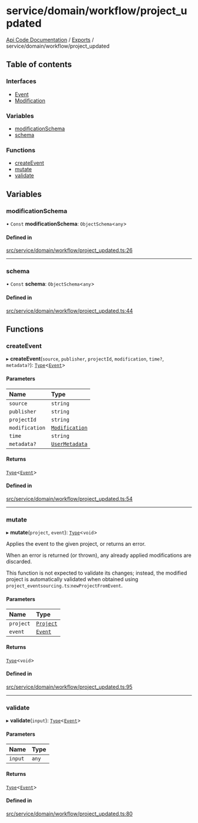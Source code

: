# service/domain/workflow/project\_updated
 
[Api Code Documentation](../README.md) / [Exports](../modules.md) / service/domain/workflow/project\_updated

## Table of contents

### Interfaces

- [Event](../interfaces/service_domain_workflow_project_updated.Event.md)
- [Modification](../interfaces/service_domain_workflow_project_updated.Modification.md)

### Variables

- [modificationSchema](service_domain_workflow_project_updated.md#modificationschema)
- [schema](service_domain_workflow_project_updated.md#schema)

### Functions

- [createEvent](service_domain_workflow_project_updated.md#createevent)
- [mutate](service_domain_workflow_project_updated.md#mutate)
- [validate](service_domain_workflow_project_updated.md#validate)

## Variables

### modificationSchema

• `Const` **modificationSchema**: `ObjectSchema`\<`any`\>

#### Defined in

[src/service/domain/workflow/project_updated.ts:26](https://github.com/openkfw/TruBudget/blob/648f2bb/api/src/service/domain/workflow/project_updated.ts#L26)

___

### schema

• `Const` **schema**: `ObjectSchema`\<`any`\>

#### Defined in

[src/service/domain/workflow/project_updated.ts:44](https://github.com/openkfw/TruBudget/blob/648f2bb/api/src/service/domain/workflow/project_updated.ts#L44)

## Functions

### createEvent

▸ **createEvent**(`source`, `publisher`, `projectId`, `modification`, `time?`, `metadata?`): [`Type`](result.md#type)\<[`Event`](../interfaces/service_domain_workflow_project_updated.Event.md)\>

#### Parameters

| Name | Type |
| :------ | :------ |
| `source` | `string` |
| `publisher` | `string` |
| `projectId` | `string` |
| `modification` | [`Modification`](../interfaces/service_domain_workflow_project_updated.Modification.md) |
| `time` | `string` |
| `metadata?` | [`UserMetadata`](service_domain_metadata.md#usermetadata) |

#### Returns

[`Type`](result.md#type)\<[`Event`](../interfaces/service_domain_workflow_project_updated.Event.md)\>

#### Defined in

[src/service/domain/workflow/project_updated.ts:54](https://github.com/openkfw/TruBudget/blob/648f2bb/api/src/service/domain/workflow/project_updated.ts#L54)

___

### mutate

▸ **mutate**(`project`, `event`): [`Type`](result.md#type)\<`void`\>

Applies the event to the given project, or returns an error.

When an error is returned (or thrown), any already applied modifications are
discarded.

This function is not expected to validate its changes; instead, the modified project
is automatically validated when obtained using
`project_eventsourcing.ts`:`newProjectFromEvent`.

#### Parameters

| Name | Type |
| :------ | :------ |
| `project` | [`Project`](../interfaces/service_domain_workflow_project.Project.md) |
| `event` | [`Event`](../interfaces/service_domain_workflow_project_updated.Event.md) |

#### Returns

[`Type`](result.md#type)\<`void`\>

#### Defined in

[src/service/domain/workflow/project_updated.ts:95](https://github.com/openkfw/TruBudget/blob/648f2bb/api/src/service/domain/workflow/project_updated.ts#L95)

___

### validate

▸ **validate**(`input`): [`Type`](result.md#type)\<[`Event`](../interfaces/service_domain_workflow_project_updated.Event.md)\>

#### Parameters

| Name | Type |
| :------ | :------ |
| `input` | `any` |

#### Returns

[`Type`](result.md#type)\<[`Event`](../interfaces/service_domain_workflow_project_updated.Event.md)\>

#### Defined in

[src/service/domain/workflow/project_updated.ts:80](https://github.com/openkfw/TruBudget/blob/648f2bb/api/src/service/domain/workflow/project_updated.ts#L80)

